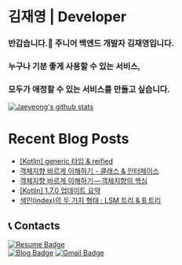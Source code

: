 # 김재영 | Developer

### 반갑습니다.👋 주니어 백엔드 개발자 김재영입니다.

### 누구나 기분 좋게 사용할 수 있는 서비스,
### 모두가 애정할 수 있는 서비스를 만들고 싶습니다.

[![Jaeyeong's github stats](https://github-readme-stats.vercel.app/api?username=jaeyeong951&count_private=true&show_icons=true&theme=dracula&hide_border=true&bg_color=171B21)](https://github.com/anuraghazra/github-readme-stats)     

# Recent Blog Posts
<!-- BLOG-POST-LIST:START -->
- [[Kotlin] generic 타입 &amp; reified](https://jaeyeong951.medium.com/kotlin-generic-%ED%83%80%EC%9E%85-reified-1726e9a23d40?source=rss-c340bcb9bd23------2)
- [객체지향 바르게 이해하기 -  클래스 &amp; 인터페이스](https://jaeyeong951.medium.com/%E1%84%80%E1%85%A2%E1%86%A8%E1%84%8E%E1%85%A6%E1%84%8C%E1%85%B5%E1%84%92%E1%85%A3%E1%86%BC-%E1%84%87%E1%85%A1%E1%84%85%E1%85%B3%E1%84%80%E1%85%A6-%E1%84%8B%E1%85%B5%E1%84%92%E1%85%A2%E1%84%92%E1%85%A1%E1%84%80%E1%85%B5-%E1%84%8F%E1%85%B3%E1%86%AF%E1%84%85%E1%85%A2%E1%84%89%E1%85%B3-%E1%84%8B%E1%85%B5%E1%86%AB%E1%84%90%E1%85%A5%E1%84%91%E1%85%A6%E1%84%8B%E1%85%B5%E1%84%89%E1%85%B3-8ccb20bd2c34?source=rss-c340bcb9bd23------2)
- [객체지향 바르게 이해하기 — 객체지향의 핵심](https://jaeyeong951.medium.com/%E1%84%80%E1%85%A2%E1%86%A8%E1%84%8E%E1%85%A6%E1%84%8C%E1%85%B5%E1%84%92%E1%85%A3%E1%86%BC-%E1%84%87%E1%85%A1%E1%84%85%E1%85%B3%E1%84%80%E1%85%A6-%E1%84%8B%E1%85%B5%E1%84%92%E1%85%A2%E1%84%92%E1%85%A1%E1%84%80%E1%85%B5-%E1%84%80%E1%85%A2%E1%86%A8%E1%84%8E%E1%85%A6%E1%84%8C%E1%85%B5%E1%84%92%E1%85%A3%E1%86%BC%E1%84%8B%E1%85%B4-%E1%84%92%E1%85%A2%E1%86%A8%E1%84%89%E1%85%B5%E1%86%B7-b57261e673e4?source=rss-c340bcb9bd23------2)
- [[Kotlin] 1.7.0 업데이트 요약](https://jaeyeong951.medium.com/kotlin-1-7-0-%EC%97%85%EB%8D%B0%EC%9D%B4%ED%8A%B8-%EC%9A%94%EC%95%BD-3c743ddec886?source=rss-c340bcb9bd23------2)
- [색인&lpar;index&rpar;의 두 가지 형태 : LSM 트리 &amp; B 트리](https://jaeyeong951.medium.com/%EC%83%89%EC%9D%B8-index-%EC%9D%98-%EB%91%90-%EA%B0%80%EC%A7%80-%ED%98%95%ED%83%9C-lsm-%ED%8A%B8%EB%A6%AC-b-%ED%8A%B8%EB%A6%AC-7a4ab7887db5?source=rss-c340bcb9bd23------2)
<!-- BLOG-POST-LIST:END -->

## 📞 Contacts

[![Resume Badge](http://img.shields.io/badge/-Resume-303437?style=flat&logo=notion&link=https://www.notion.so/pnujaeyeong/Software-Engineer-58796e4b6ee040a0be8d735391bc4b91)](https://pnujaeyeong.notion.site/Software-Engineer-58796e4b6ee040a0be8d735391bc4b91)	
[![Blog Badge](http://img.shields.io/badge/-Medium%20Blog-50586C?style=flat&logo=medium&link=https://medium.com/@jaeyeong951)](https://medium.com/@jaeyeong951)
[![Gmail Badge](http://img.shields.io/badge/-Gmail-ffffff?style=flat&logo=gmail&link=mailto:jaeyeong951@gmail.com)](mailto:jaeyeong951@gmail.com)

